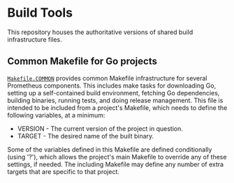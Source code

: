 # Build Tools

This repository houses the authoritative versions of shared build
infrastructure files.

## Common Makefile for Go projects

[`Makefile.COMMON`](Makefile.COMMON) provides common Makefile infrastructure
for several Prometheus components. This includes make tasks for downloading Go,
setting up a self-contained build environment, fetching Go dependencies,
building binaries, running tests, and doing release management. This file is
intended to be included from a project's Makefile, which needs to define the
following variables, at a minimum:

* VERSION - The current version of the project in question. 
* TARGET  - The desired name of the built binary.

Some of the variables defined in this Makefile are defined conditionally (using
'?'), which allows the project's main Makefile to override any of these
settings, if needed. The including Makefile may define any number of extra
targets that are specific to that project.
